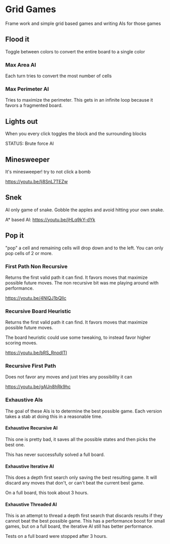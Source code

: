 # Grid Games

Frame work and simple grid based games and writing AIs for those games

## Flood it

Toggle between colors to convert the entire board to a single color

### Max Area AI

Each turn tries to convert the most number of cells

### Max Perimeter AI

Tries to maximize the perimeter. This gets in an infinite 
loop because it favors a fragmented board.

## Lights out

When you every click toggles the block and the surrounding blocks

STATUS: Brute force AI

## Minesweeper

It's minesweeper! try to not click a bomb

https://youtu.be/lj8SnL7TEZw

## Snek

AI only game of snake. Gobble the apples and avoid hitting your own snake.

A* based AI: https://youtu.be/jHLq9kY-dYk

## Pop it

"pop" a cell and remaining cells will drop down and to the left.
You can only pop cells of 2 or more.

### First Path Non Recursive

Returns the first valid path it can find. It favors moves that maximize possible
future moves. The non recursive bit was me playing around with performance.

https://youtu.be/4NlQJ1bQlIc

### Recursive Board Heuristic

Returns the first valid path it can find. It favors moves that maximize possible
future moves. 

The board heuristic could use some tweaking, to instead favor higher scoring moves.

https://youtu.be/bRS_RnodlTI

### Recursive First Path

Does not favor any moves and just tries any possibility it can

https://youtu.be/gAUn8hRk9hc

### Exhaustive AIs

The goal of these AIs is to determine the best possible game. Each version
takes a stab at doing this in a reasonable time.

#### Exhaustive Recursive AI

This one is pretty bad, it saves all the possible states and then picks the best one.

This has never successfully solved a full board.

#### Exhaustive Iterative AI

This does a depth first search only saving the best resulting game. It will discard any
moves that don't, or can't beat the current best game.

On a full board, this took about 3 hours.

#### Exhaustive Threaded AI

This is an attempt to thread a depth first search that discards results if they cannot beat
the best possible game. This has a performance boost for small games, but on a full board,
the iterative AI still has better performance.

Tests on a full board were stopped after 3 hours.

